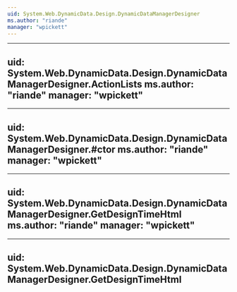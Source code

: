 ```yaml
---
uid: System.Web.DynamicData.Design.DynamicDataManagerDesigner
ms.author: "riande"
manager: "wpickett"
---
```


---
uid: System.Web.DynamicData.Design.DynamicDataManagerDesigner.ActionLists
ms.author: "riande"
manager: "wpickett"
---

---
uid: System.Web.DynamicData.Design.DynamicDataManagerDesigner.#ctor
ms.author: "riande"
manager: "wpickett"
---

---
uid: System.Web.DynamicData.Design.DynamicDataManagerDesigner.GetDesignTimeHtml
ms.author: "riande"
manager: "wpickett"
---

---
uid: System.Web.DynamicData.Design.DynamicDataManagerDesigner.GetDesignTimeHtml
---

